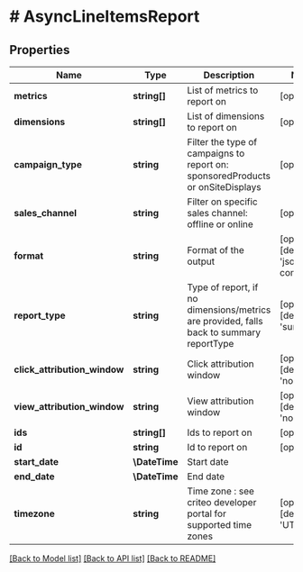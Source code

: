 # # AsyncLineItemsReport

## Properties

Name | Type | Description | Notes
------------ | ------------- | ------------- | -------------
**metrics** | **string[]** | List of metrics to report on | [optional]
**dimensions** | **string[]** | List of dimensions to report on | [optional]
**campaign_type** | **string** | Filter the type of campaigns to report on: sponsoredProducts or onSiteDisplays | [optional]
**sales_channel** | **string** | Filter on specific sales channel: offline or online | [optional]
**format** | **string** | Format of the output | [optional] [default to 'json-compact']
**report_type** | **string** | Type of report, if no dimensions/metrics are provided, falls back to summary reportType | [optional] [default to 'summary']
**click_attribution_window** | **string** | Click attribution window | [optional] [default to 'none']
**view_attribution_window** | **string** | View attribution window | [optional] [default to 'none']
**ids** | **string[]** | Ids to report on | [optional]
**id** | **string** | Id to report on | [optional]
**start_date** | **\DateTime** | Start date |
**end_date** | **\DateTime** | End date |
**timezone** | **string** | Time zone : see criteo developer portal for supported time zones | [optional] [default to 'UTC']

[[Back to Model list]](../../README.md#models) [[Back to API list]](../../README.md#endpoints) [[Back to README]](../../README.md)
